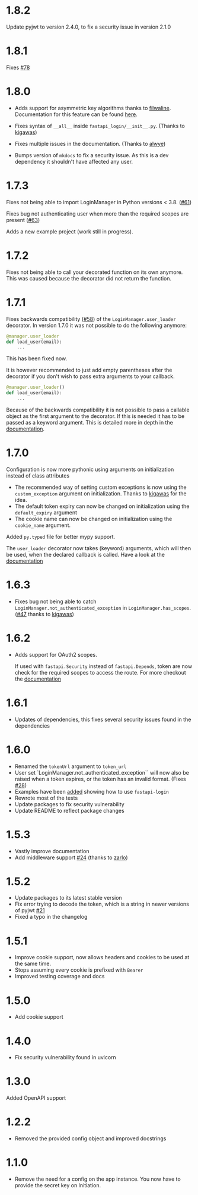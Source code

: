 # 1.8.2
Update pyjwt to version 2.4.0, to fix a security issue in version 2.1.0

# 1.8.1
Fixes [#78](https://github.com/MushroomMaula/fastapi_login/issues/78)

# 1.8.0
- Adds support for asymmetric key algorithms thanks to [filwaline](https://github.com/filwaline).
Documentation for this feature can be found 
[here](https://fastapi-login.readthedocs.io/advanced_usage/#asymmetric-algorithms).

- Fixes syntax of ``__all__`` inside `fastapi_login/__init__.py`. (Thanks to [kigawas](https://github.com/kigawas))
- Fixes multiple issues in the documentation. (Thanks to [alwye](https://github.com/alwye))
- Bumps version of ``mkdocs`` to fix a security issue. As this is a dev dependency it shouldn't have affected any user. 

# 1.7.3
Fixes not being able to import LoginManager in Python versions < 3.8. ([#61](https://github.com/MushroomMaula/fastapi_login/issues/61))

Fixes bug not authenticating user when more than the required scopes are present ([#63](https://github.com/MushroomMaula/fastapi_login/issues/63))

Adds a new example project (work still in progress).

# 1.7.2
Fixes not being able to call your decorated function on its own anymore.
This was caused because the decorator did not return the function.


# 1.7.1
Fixes backwards compatibility ([#58](https://github.com/MushroomMaula/fastapi_login/issues/58)) of the ``LoginManager.user_loader`` decorator.
In version 1.7.0 it was not possible to do the following anymore:
```py
@manager.user_loader
def load_user(email):
    ...
```
This has been fixed now.

It is however recommended to just add empty parentheses after the decorator
if you don't wish to pass extra arguments to your callback. 
````python
@manager.user_loader()
def load_user(email):
    ...
````
Because of the backwards compatibility it is not possible to pass a 
callable object as the first argument to the decorator.
If this is needed it has to be passed as a keyword argument.
This is detailed more in depth in the [documentation](https://fastapi-login.readthedocs.io/advanced_usage/#predefining-additional-user_loader-arguments).

# 1.7.0
Configuration is now more pythonic using arguments on initialization
    instead of class attributes
- The recommended way of setting custom exceptions is now using
    the ``custom_exception`` argument on initialization. Thanks to [kigawas](https://github.com/kigawas) for the idea.
- The default token expiry can now be changed on initialization using the ``default_expiry`` argument
- The cookie name can now be changed on initialization using the ``cookie_name`` argument.

Added ``py.typed`` file for better mypy support.

The ``user_loader`` decorator now takes (keyword) arguments, which will then be used, when
the declared callback is called. Have a look at the [documentation](https://fastapi-login.readthedocs.io/advanced_usage/#predefining-additional-user_loader-arguments)

# 1.6.3
- Fixes bug not being able to catch ``LoginManager.not_authenticated_exception`` in ``LoginManager.has_scopes``. ([#47](https://github.com/MushroomMaula/fastapi_login/issues/47) thanks to [kigawas](https://github.com/kigawas))

# 1.6.2
- Adds support for OAuth2 scopes.
  
    If used with ``fastapi.Security`` instead of ``fastapi.Depends``, token are now
    check for the required scopes to access the route.
    For more checkout the [documentation](https://fastapi-login.readthedocs.io/advanced_usage/#oauth2-scopes) 

# 1.6.1
- Updates of dependencies, this fixes several security issues found in the dependencies

# 1.6.0
- Renamed the ``tokenUrl`` argument to ``token_url``
 - User set `LoginManager.not_authenticated_exception`` will now also be raised when a token expires, 
   or the token has an invalid format. (Fixes [#28](https://github.com/MushroomMaula/fastapi_login/issues/28))
- Examples have been [added](https://github.com/MushroomMaula/fastapi_login/tree/master/examples) showing how to use ``fastapi-login``
- Rewrote most of the tests
- Update packages to fix security vulnerability
- Update README to reflect package changes


# 1.5.3
- Vastly improve documentation
- Add middleware support [#24](https://github.com/MushroomMaula/fastapi_login/pull/24) (thanks to [zarlo](https://github.com/zarlo))

# 1.5.2
- Update packages to its latest stable version
- Fix error trying to decode the token, which is a string in newer versions of pyjwt [#21](https://github.com/MushroomMaula/fastapi_login/issues/21)
- Fixed a typo in the changelog

# 1.5.1
- Improve cookie support, now allows headers and cookies to be used at the same time.
- Stops assuming every cookie is prefixed with ``Bearer``
- Improved testing coverage and docs

# 1.5.0
- Add cookie support

# 1.4.0
- Fix security vulnerability found in uvicorn

# 1.3.0
Added OpenAPI support

# 1.2.2
- Removed the provided config object and improved docstrings

# 1.1.0
- Remove the need for a config on the app instance. You now have to provide
 the secret key on Initiation.
